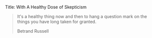 Title: With A Healthy Dose of Skepticism



> It's a healthy thing now and then to hang a question mark on the things you have long taken for granted. <p class="annotation">Betrand Russell</p>
>
>